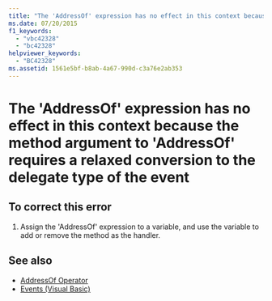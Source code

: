 ```yaml
---
title: "The 'AddressOf' expression has no effect in this context because the method argument to 'AddressOf' requires a relaxed conversion to the delegate type of the event"
ms.date: 07/20/2015
f1_keywords: 
  - "vbc42328"
  - "bc42328"
helpviewer_keywords: 
  - "BC42328"
ms.assetid: 1561e5bf-b8ab-4a67-990d-c3a76e2ab353
---
```

# The 'AddressOf' expression has no effect in this context because the method argument to 'AddressOf' requires a relaxed conversion to the delegate type of the event
  
## To correct this error  
  
1. Assign the 'AddressOf' expression to a variable, and use the variable to add or remove the method as the handler.  
  
## See also

- [AddressOf Operator](../../visual-basic/language-reference/operators/addressof-operator.md)
- [Events (Visual Basic)](~/docs/visual-basic/programming-guide/language-features/events/index.md)
